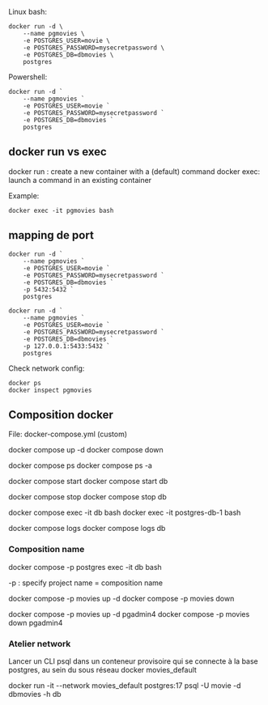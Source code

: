 Linux bash:
```
docker run -d \
	--name pgmovies \
    -e POSTGRES_USER=movie \
	-e POSTGRES_PASSWORD=mysecretpassword \
	-e POSTGRES_DB=dbmovies \
	postgres
```

Powershell:
```
docker run -d `
	--name pgmovies `
    -e POSTGRES_USER=movie `
	-e POSTGRES_PASSWORD=mysecretpassword `
	-e POSTGRES_DB=dbmovies `
	postgres
```

## docker run vs exec

docker run : create a new container with a (default) command
docker exec: launch a command in an existing container

Example:
```
docker exec -it pgmovies bash
```

## mapping de port
```
docker run -d `
	--name pgmovies `
    -e POSTGRES_USER=movie `
	-e POSTGRES_PASSWORD=mysecretpassword `
	-e POSTGRES_DB=dbmovies `
    -p 5432:5432 `
	postgres
```

```
docker run -d `
	--name pgmovies `
    -e POSTGRES_USER=movie `
	-e POSTGRES_PASSWORD=mysecretpassword `
	-e POSTGRES_DB=dbmovies `
    -p 127.0.0.1:5433:5432 `
	postgres
```

Check network config:
```
docker ps
docker inspect pgmovies
```

## Composition docker
File: docker-compose.yml (custom)

docker compose up -d
docker compose down

docker compose ps
docker compose ps -a

docker compose start
docker compose start db 

docker compose stop
docker compose stop db 

docker compose exec -it db bash
docker exec -it postgres-db-1 bash

docker compose logs
docker compose logs db 

### Composition name
docker compose -p postgres exec -it db bash

-p : specify project name = composition name

docker compose -p movies up -d
docker compose -p movies down

docker compose -p movies up -d pgadmin4
docker compose -p movies down pgadmin4

### Atelier network
Lancer un CLI psql dans un conteneur provisoire qui se connecte à la base postgres,
au sein du sous réseau docker movies_default

docker run -it --network movies_default postgres:17 psql -U movie -d dbmovies -h db




